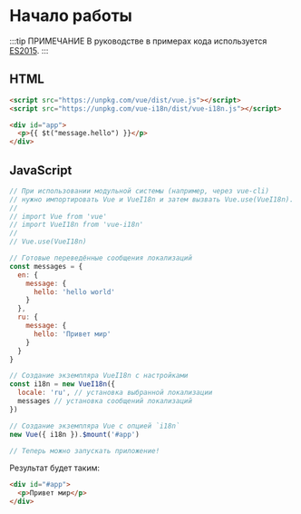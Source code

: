 # Начало работы

:::tip ПРИМЕЧАНИЕ
В руководстве в примерах кода используется [ES2015](https://github.com/lukehoban/es6features).
:::

## HTML

```html
<script src="https://unpkg.com/vue/dist/vue.js"></script>
<script src="https://unpkg.com/vue-i18n/dist/vue-i18n.js"></script>

<div id="app">
  <p>{{ $t("message.hello") }}</p>
</div>
```

## JavaScript

```js
// При использовании модульной системы (например, через vue-cli)
// нужно импортировать Vue и VueI18n и затем вызвать Vue.use(VueI18n).
//
// import Vue from 'vue'
// import VueI18n from 'vue-i18n'
//
// Vue.use(VueI18n)

// Готовые переведённые сообщения локализаций
const messages = {
  en: {
    message: {
      hello: 'hello world'
    }
  },
  ru: {
    message: {
      hello: 'Привет мир'
    }
  }
}

// Создание экземпляра VueI18n с настройками
const i18n = new VueI18n({
  locale: 'ru', // установка выбранной локализации
  messages // установка сообщений локализаций
})

// Создание экземпляра Vue с опцией `i18n`
new Vue({ i18n }).$mount('#app')

// Теперь можно запускать приложение!
```

Результат будет таким:

```html
<div id="#app">
  <p>Привет мир</p>
</div>
```
